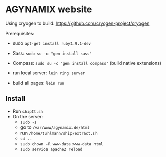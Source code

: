 # AGYNAMIX website

Using cryogen to build: https://github.com/cryogen-project/cryogen

Prerequisites:

- sudo `apt-get install ruby1.9.1-dev`
- Sass: `sudo su -c "gem install sass"`
- Compass: `sudo su -c "gem install compass"` (build native extensions)

- run local server: `lein ring server`
- build all pages: `lein run`

## Install

- Run `shipIt.sh`
- On the server:
  - `sudo -s`
  - go to `/var/www/agynamix.de/html`
  - run `/home/tuhlmann/ship/extract.sh`
  - `cd ..`
  - `sudo chown -R www-data:www-data html`
  - `sudo service apache2 reload`
